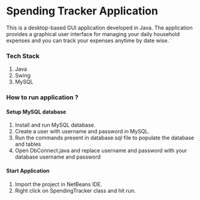 # Spending Tracker Application

This is a desktop-based GUI application developed in Java. The application provides a graphical user interface for managing your daily household expenses and you can track your expenses anytime by date wise.

### Tech Stack

1. Java
2. Swing
3. MySQL

### How to run application ?
#### Setup MySQL database
1. Install and run MySQL database.
2. Create a user with username and password in MySQL.
3. Run the commands present in database.sql file to populate the database and tables 
3. Open DbConnect.java and replace username and password with your database username and password

#### Start Application
1. Import the project in NetBeans IDE.
2. Right click on SpendingTracker class and hit run.  


